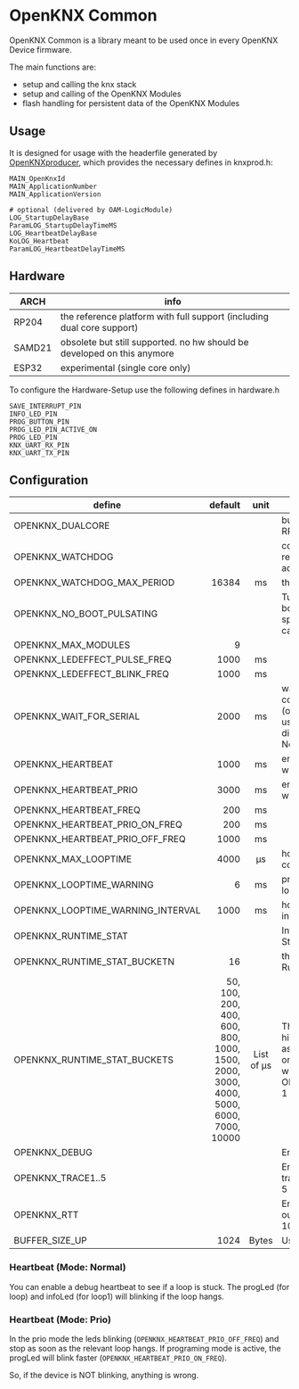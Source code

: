 # OpenKNX Common

OpenKNX Common is a library meant to be used once in every OpenKNX Device firmware.

The main functions are:
- setup and calling the knx stack
- setup and calling of the OpenKNX Modules
- flash handling for persistent data of the OpenKNX Modules

## Usage

It is designed for usage with the headerfile generated by [OpenKNXproducer](https://github.com/OpenKNX/OpenKNXproducer), which provides the necessary defines in knxprod.h:
```
MAIN_OpenKnxId
MAIN_ApplicationNumber
MAIN_ApplicationVersion

# optional (delivered by OAM-LogicModule)
LOG_StartupDelayBase
ParamLOG_StartupDelayTimeMS
LOG_HeartbeatDelayBase
KoLOG_Heartbeat
ParamLOG_HeartbeatDelayTimeMS
```
## Hardware

| ARCH   | info                                                                    |
| ------ | ----------------------------------------------------------------------- |
| RP204  | the reference platform with full support (including dual core support)  |
| SAMD21 | obsolete but still supported. no hw should be developed on this anymore |
| ESP32  | experimental (single core only)                                         |

To configure the Hardware-Setup use the following defines in hardware.h

```
SAVE_INTERRUPT_PIN
INFO_LED_PIN
PROG_BUTTON_PIN
PROG_LED_PIN_ACTIVE_ON
PROG_LED_PIN
KNX_UART_RX_PIN
KNX_UART_TX_PIN
```

## Configuration

| define                            |                                                                            default |    unit    | function                                                                                                                                                                                   |
| --------------------------------- | ---------------------------------------------------------------------------------: | :--------: | ------------------------------------------------------------------------------------------------------------------------------------------------------------------------------------------ |
| OPENKNX_DUALCORE                  |                                                                                    |            | build with dualcore support (only on RP2040)                                                                                                                                               |
| OPENKNX_WATCHDOG                  |                                                                                    |            | compile with watchdog (use only for releases. debugger not working with active watchdog)                                                                                                   |
| OPENKNX_WATCHDOG_MAX_PERIOD       |                                                                              16384 |     ms     | the timeout period of watchdog                                                                                                                                                             |
| OPENKNX_NO_BOOT_PULSATING         |                                                                                    |            | Turn off the pulsating LED during the boot phase. (Only necessary for specific hardware where the LED cannot be controlled via PWM).                                                       |
| OPENKNX_MAX_MODULES               |                                                                                  9 |            |                                                                                                                                                                                            |
| OPENKNX_LEDEFFECT_PULSE_FREQ      |                                                                               1000 |     ms     |                                                                                                                                                                                            |
| OPENKNX_LEDEFFECT_BLINK_FREQ      |                                                                               1000 |     ms     |                                                                                                                                                                                            |
| OPENKNX_WAIT_FOR_SERIAL           |                                                                               2000 |     ms     | wait at startup until SERIAL_DEBUG is connected.<br/>(optional with timeout - in devmode use high values like 20000 - 0 will disable waiting)<br/>Not supported on ESP32                   |
| OPENKNX_HEARTBEAT                 |                                                                               1000 |     ms     | enable heartbeat mode (optional with with specific failure time)                                                                                                                           |
| OPENKNX_HEARTBEAT_PRIO            |                                                                               3000 |     ms     | enable heartbeat prio mode (optional with with specific failure time)                                                                                                                      |
| OPENKNX_HEARTBEAT_FREQ            |                                                                                200 |     ms     |                                                                                                                                                                                            |
| OPENKNX_HEARTBEAT_PRIO_ON_FREQ    |                                                                                200 |     ms     |                                                                                                                                                                                            |
| OPENKNX_HEARTBEAT_PRIO_OFF_FREQ   |                                                                               1000 |     ms     |                                                                                                                                                                                            |
| OPENKNX_MAX_LOOPTIME              |                                                                               4000 |     µs     | how much time is the loop allowed to consume. (soft limit)                                                                                                                                 |
| OPENKNX_LOOPTIME_WARNING          |                                                                                  6 |     ms     | print a warning if the loop has lasted longer.                                                                                                                                             |
| OPENKNX_LOOPTIME_WARNING_INTERVAL |                                                                               1000 |     ms     | how often the warning may be issued in the console                                                                                                                                         |
| OPENKNX_RUNTIME_STAT              |                                                                                    |            | Integrate Collection of Runtime-Statistics  for core0.                                                                                                                                     |
| OPENKNX_RUNTIME_STAT_BUCKETN      |                                                                                 16 |            | the number of histogram buckets for Runtime-Statistics                                                                                                                                     |
| OPENKNX_RUNTIME_STAT_BUCKETS      | 50, 100, 200, 400, 600, 800, 1000, 1500, 2000, 3000, 4000, 5000, 6000, 7000, 10000 | List of µs | The upper (included) limits of histogram bucket, without last bucket as this will be limited by data-type only. Must be a comma-separated list with OPENKNX_RUNTIME_STAT_BUCKETN-1 entries |
| OPENKNX_DEBUG                     |                                                                                    |            | Enable debug mode                                                                                                                                                                          |
| OPENKNX_TRACE1..5                 |                                                                                    |            | Enable debug mode + tracing. to see trace logs, they must match one of the 5 regex filters.                                                                                                |
| OPENKNX_RTT                       |                                                                                    |            | Enable RTT Mode (Disable USB Serial output) + Increase BUFFER_SIZE_UP to 10240!                                                                                                            |
| BUFFER_SIZE_UP                    |                                                                               1024 |   Bytes    | Using by Segger RTT                                                                                                                                                                        |

### Heartbeat (Mode: Normal)
You can enable a debug heartbeat to see if a loop is stuck. The progLed (for loop) and infoLed (for loop1) will blinking if the loop hangs.

### Heartbeat (Mode: Prio)
In the prio mode the leds blinking (`OPENKNX_HEARTBEAT_PRIO_OFF_FREQ`) and stop as soon as the relevant loop hangs.
If programing mode is active, the progLed will blink faster (`OPENKNX_HEARTBEAT_PRIO_ON_FREQ`).

So, if the device is NOT blinking, anything is wrong.